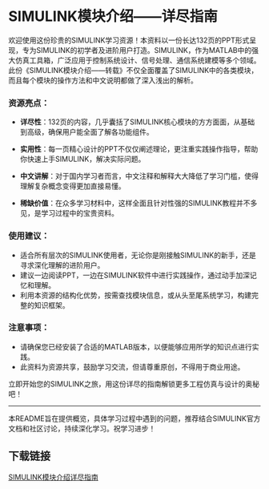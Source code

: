 # SIMULINK模块介绍——详尽指南

欢迎使用这份珍贵的SIMULINK学习资源！本资料以一份长达132页的PPT形式呈现，专为SIMULINK的初学者及进阶用户打造。SIMULINK，作为MATLAB中的强大仿真工具箱，广泛应用于控制系统设计、信号处理、通信系统建模等多个领域。此份《SIMULINK模块介绍——转载》不仅全面覆盖了SIMULINK中的各类模块，而且每个模块的操作方法和中文说明都做了深入浅出的解析。

### 资源亮点：

- **详尽性**：132页的内容，几乎囊括了SIMULINK核心模块的方方面面，从基础到高级，确保用户能全面了解各功能组件。
  
- **实用性**：每一页精心设计的PPT不仅仅阐述理论，更注重实践操作指导，帮助你快速上手SIMULINK，解决实际问题。
  
- **中文讲解**：对于国内学习者而言，中文注释和解释大大降低了学习门槛，使得理解复杂概念变得更加直接易懂。
  
- **稀缺价值**：在众多学习材料中，这样全面且针对性强的SIMULINK教程并不多见，是学习过程中的宝贵资料。

### 使用建议：

- 适合所有层次的SIMULINK使用者，无论你是刚接触SIMULINK的新手，还是寻求深化理解的进阶用户。
- 建议一边阅读PPT，一边在SIMULINK软件中进行实践操作，通过动手加深记忆和理解。
- 利用本资源的结构化优势，按需查找模块信息，或从头至尾系统学习，构建完整的知识框架。

### 注意事项：

- 请确保您已经安装了合适的MATLAB版本，以便能够应用所学的知识点进行实践。
- 此资料为资源共享，鼓励学习交流，但请尊重原创，不得用于商业用途。

立即开始您的SIMULINK之旅，用这份详尽的指南解锁更多工程仿真与设计的奥秘吧！

---

本README旨在提供概览，具体学习过程中遇到的问题，推荐结合SIMULINK官方文档和社区讨论，持续深化学习。祝学习进步！

## 下载链接

[SIMULINK模块介绍详尽指南](https://pan.quark.cn/s/6921ff69ff45)
